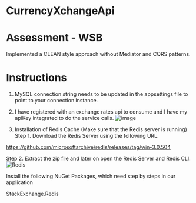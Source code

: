 # CurrencyXchangeApi

# Assessment - WSB

Implemented a CLEAN style approach without Mediator and CQRS patterns.

# Instructions
1. MySQL connection string needs to be updated in the appsettings file to point to your connection instance.
2. I have registered with an exchange rates api to consume and I have my apiKey integrated to do the service calls.
   ![image](https://github.com/user-attachments/assets/ef25a91c-6ce3-42e6-b577-02d9d072406f)

3. Installation of Redis Cache (Make sure that the Redis server is running)
Step 1. Download the Redis Server using the following URL.

https://github.com/microsoftarchive/redis/releases/tag/win-3.0.504

Step 2. Extract the zip file and later on open the Redis Server and Redis CLI.
![Redis](https://github.com/user-attachments/assets/5e7ef845-fbea-4673-a038-6a0d69bf8b4b)

 Install the following NuGet Packages, which need step by steps in our application

StackExchange.Redis






